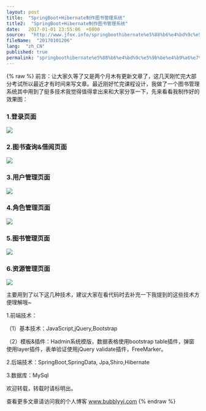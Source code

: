 ```yaml
---
layout: post
title:  "SpringBoot+Hibernate制作图书管理系统"
title2:  "SpringBoot+Hibernate制作图书管理系统"
date:   2017-01-01 23:55:06  +0800
source:  "http://www.jfox.info/springboothibernate%e5%88%b6%e4%bd%9c%e5%9b%be%e4%b9%a6%e7%ae%a1%e7%90%86%e7%b3%bb%e7%bb%9f.html"
fileName:  "20170101206"
lang:  "zh_CN"
published: true
permalink: "springboothibernate%e5%88%b6%e4%bd%9c%e5%9b%be%e4%b9%a6%e7%ae%a1%e7%90%86%e7%b3%bb%e7%bb%9f.html"
---
```

{% raw %}
前言：让大家久等了又是两个月木有更新文章了，这几天刚忙完大部分考试所以最近才有时间来写文章。最近刚好忙完课程设计，我做了一个图书管理系统其中用到了挺多技术我觉得值得拿出来和大家分享一下，先来看看我制作好的效果图：

### 1.登录页面

![](952ce02.png)

### 2.图书查询&借阅页面

![](0438816.png)

### 3.用户管理页面

![](8010d3f.png)

### 4.角色管理页面

![](9a2b9f9.png)

### 5.图书管理页面

![](0c2a033.png)

### 6.资源管理页面

![](2761931.png)

主要用到了以下这几种技术，建议大家在看代码时去补充一下我提到的这些技术方便理解哦~

1.前端技术：

（1）基本技术：JavaScript,jQuery,Bootstrap

（2）模板&插件：Hadmin系统模版，数据表格使用bootstrap table插件，弹窗使用layer插件，表单验证使用jQuery validate插件，FreeMarker。

2.后端技术：SpringBoot,SpringData, Jpa,Shiro,Hibernate

3.数据库：MySql

欢迎转载，转载时请标明出。

 查看更多文章请访问我的个人博客 www.bubblyyi.com
{% endraw %}